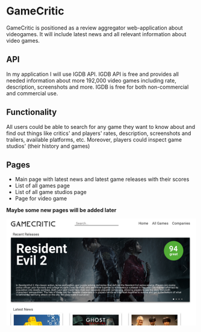 # GameCritic

GameCritic is positioned as a review aggregator web-application about videogames. It will include latest news and all relevant information about video games.

## API

In my application I will use IGDB API. IGDB API is free and provides all needed information about more 192,000 video games including rate, description, screenshots and more. IGDB is free for both non-commercial and commercial use.

## Functionality

All users could be able to search for any game they want to know about and find out things like critics' and players' rates, description, screenshots and trailers, available platforms, etc. Moreover, players could inspect game studios' (their history and games)

## Pages 

- Main page with latest news and latest game releases with their scores
- List of all games page
- List of all game studios page
- Page for video game

**Maybe some new pages will be added later**


![Maket](./maket.png)
